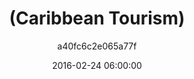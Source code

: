 ---
id: cc7ac9d59919e1ba
layout: list
title: (Caribbean Tourism)
date: 2016-02-24 06:00:00
image_id: 
permalink: /lists/caribbean-tourism
description: ''
zotero: 
astore: 
sections: 
  - id: 0
    books:
      - 10706fab85c39bbe
      - 149a74798daccef5
  - id: 1
    books:
      - 2f7668c33411e2a1
      - 4fb336d884391958
      - 85e3c6310ccc64b8
  - id: 2
    books:
      - 002b095743b132b4
      - 13ba1ff30e005f27
categories: 
  - race-and-ethnicity
  - labor
  - cultural
  - latin-america
  - 20th-century
author: a40fc6c2e065a77f
---